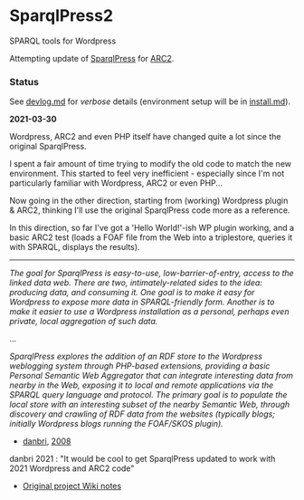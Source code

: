 # SparqlPress2
SPARQL tools for Wordpress

Attempting update of [SparqlPress](http://bzr.mfd-consult.dk/sparqlpress/) for [ARC2](https://github.com/semsol/arc2).

### Status 

See [devlog.md](devlog.md) for *verbose* details (environment setup will be in [install.md](install.md)).

**2021-03-30**

Wordpress, ARC2 and even PHP itself have changed quite a lot since the original SparqlPress. 

I spent a fair amount of time trying to modify the old code to match the new environment. This started to feel very inefficient - especially since I'm not particularly familiar with Wordpress, ARC2 or even PHP...

Now going in the other direction, starting from (working) Wordpress plugin & ARC2, thinking I'll use the original SparqlPress code more as a reference.

In this direction, so far I've got a 'Hello World!'-ish WP plugin working, and a basic ARC2 test (loads a FOAF file from the Web into a triplestore, queries it with SPARQL, displays the results).

----

*The goal for SparqlPress is easy-to-use, low-barrier-of-entry, access to the linked data web. There are two, intimately-related sides to the idea: producing data, and consuming it. One goal is to make it easy for Wordpress to expose more data in SPARQL-friendly form. Another is to make it easier to use a Wordpress installation as a personal, perhaps even private, local aggregation of such data.* 

...

*SparqlPress explores the addition of an RDF store to the Wordpress weblogging system through PHP-based extensions, providing a basic Personal Semantic Web Aggregator that can integrate interesting data from nearby in the Web, exposing it to local and remote applications via the SPARQL query language and protocol. The primary goal is to populate the local store with an interesting subset of the nearby Semantic Web, through discovery and crawling of RDF data from the websites (typically blogs; initially Wordpress blogs running the FOAF/SKOS plugin).*

- [danbri](https://danbri.org/), [2008](http://www.semanlink.net/tag/sparqlpress.html)

danbri 2021 : "It would be cool to get SparqlPress updated to work with 2021 Wordpress and ARC2 code"

* [Original project Wiki notes](http://wiki.foaf-project.org/SparqlPress)
